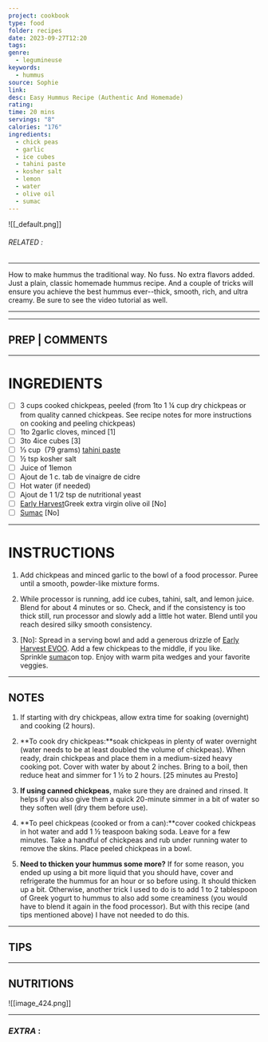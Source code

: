 ```yaml
---
project: cookbook
type: food
folder: recipes
date: 2023-09-27T12:20
tags: 
genre:
  - legumineuse
keywords:
  - hummus
source: Sophie
link: 
desc: Easy Hummus Recipe (Authentic And Homemade)
rating: 
time: 20 mins
servings: "8"
calories: "176"
ingredients:
  - chick peas
  - garlic
  - ice cubes
  - tahini paste
  - kosher salt
  - lemon
  - water
  - olive oil
  - sumac
---
```


![[_default.png]]
###### *RELATED* : 
---
How to make hummus the traditional way. No fuss. No extra flavors added. Just a plain, classic homemade hummus recipe. And a couple of tricks will ensure you achieve the best hummus ever--thick, smooth, rich, and ultra creamy. Be sure to see the video tutorial as well.

---

---
## PREP | COMMENTS



---
# INGREDIENTS

- [ ] 3 cups cooked chickpeas, peeled (from 1to 1 ¼ cup dry chickpeas or from quality canned chickpeas. See recipe notes for more instructions on cooking and peeling chickpeas)
- [ ] 1to 2garlic cloves, minced [1]
- [ ] 3to 4ice cubes [3]
- [ ] ⅓ cup  (79 grams) [tahini paste](https://shop.themediterraneandish.com/product/organic-tahini-by-soom/)
- [ ] ½ tsp kosher salt
- [ ] Juice of 1lemon
- [ ] Ajout de 1 c. tab de vinaigre de cidre
- [ ] Hot water (if needed)
- [ ] Ajout de 1 1/2 tsp de nutritional yeast
- [ ] [Early Harvest](https://shop.themediterraneandish.com/product/early-harvest-extra-virgin-olive-oil/)Greek extra virgin olive oil [No]
- [ ] [Sumac](https://shop.themediterraneandish.com/product/sumac/) [No]

---
# INSTRUCTIONS

1. Add chickpeas and minced garlic to the bowl of a food processor. Puree until a smooth, powder-like mixture forms.
    
2. While processor is running, add ice cubes, tahini, salt, and lemon juice. Blend for about 4 minutes or so. Check, and if the consistency is too thick still, run processor and slowly add a little hot water. Blend until you reach desired silky smooth consistency.
    
3. [No]: Spread in a serving bowl and add a generous drizzle of [Early Harvest EVOO](https://shop.themediterraneandish.com/product/early-harvest-extra-virgin-olive-oil/). Add a few chickpeas to the middle, if you like. Sprinkle [sumac](https://shop.themediterraneandish.com/product/sumac/)on top. Enjoy with warm pita wedges and your favorite veggies.

---
## NOTES

1. If starting with dry chickpeas, allow extra time for soaking (overnight) and cooking (2 hours).
    
2. **To cook dry chickpeas:**soak chickpeas in plenty of water overnight (water needs to be at least doubled the volume of chickpeas). When ready, drain chickpeas and place them in a medium-sized heavy cooking pot. Cover with water by about 2 inches. Bring to a boil, then reduce heat and simmer for 1 ½ to 2 hours. [25 minutes au Presto]
    
3. **If using canned chickpeas**, make sure they are drained and rinsed. It helps if you also give them a quick 20-minute simmer in a bit of water so they soften well (dry them before use).
    
4. **To peel chickpeas (cooked or from a can):**cover cooked chickpeas in hot water and add 1 ½ teaspoon baking soda. Leave for a few minutes. Take a handful of chickpeas and rub under running water to remove the skins. Place peeled chickpeas in a bowl.
    
5. **Need to thicken your hummus some more?** If for some reason, you ended up using a bit more liquid that you should have, cover and refrigerate the hummus for an hour or so before using. It should thicken up a bit. Otherwise, another trick I used to do is to add 1 to 2 tablespoon of Greek yogurt to hummus to also add some creaminess (you would  have to blend it again in the food processor). But with this recipe (and tips mentioned above) I have not needed to do this.

---
## TIPS



---
## NUTRITIONS

![[image_424.png]]

---
### *EXTRA* :



